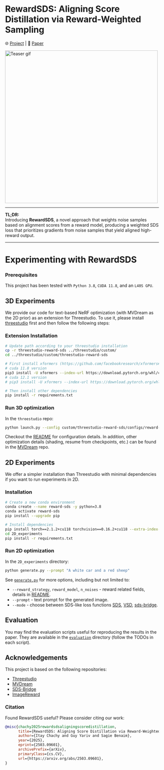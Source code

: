 # RewardSDS: Aligning Score Distillation via Reward-Weighted Sampling 
<p>
    🌐 <a href="https://itaychachy.github.io/reward-sds/" target="_blank">Project</a> | 📃 <a href="https://arxiv.org/abs/2503.09601" target="_blank">Paper</a>
</p>

<img src="assets/teaser.gif" width="500" alt="Teaser gif">

___

**TL;DR:**  
Introducing **RewardSDS**, a novel approach that weights noise samples based on alignment scores from a reward model, producing a weighted SDS loss that prioritizes gradients from noise samples that yield aligned high-reward output.
___

# Experimenting with RewardSDS

### Prerequisites
This project has been tested with `Python 3.8`, `CUDA 11.8`, and an `L40S GPU`.

## 3D Experiments
We provide our code for text-based NeRF optimization (with MVDream as the 2D prior) as an extension for Threestudio. To use it, please install [threestudio](https://github.com/threestudio-project/threestudio) first and then follow the following steps:

### Extension Installation
```bash
# Update path according to your threestudio installation
cp -r threestudio-reward-sds ../threestudio/custom/
cd ../threestudio/custom/threestudio-reward-sds

# First install xformers (https://github.com/facebookresearch/xformers#installing-xformers)
# cuda 11.8 version
pip3 install -U xformers --index-url https://download.pytorch.org/whl/cu118
# cuda 12.1 version
# pip3 install -U xformers --index-url https://download.pytorch.org/whl/cu121

# Then install other dependencies
pip install -r requirements.txt
```

### Run 3D optimization
In the `threestudio` repo:
```bash
python launch.py --config custom/threestudio-reward-sds/configs/reward-mvdream-sd21.yaml --train --gpu 0 system.prompt_processor.prompt="A penguin with a brown bag in the snow"
```
Checkout the [README](threestudio-reward-sds/README.md) for configuration details. In addition, other optimization details (shading, resume from checkpoints, etc.) can be found in the [MVDream](https://github.com/DSaurus/threestudio-mvdream/tree/main) repo.

## 2D Experiments
We offer a simpler installation than Threestudio with minimal dependencies if you want to run experiments in 2D.

### Installation
```bash
# Create a new conda environment
conda create --name reward-sds -y python=3.8
conda activate reward-sds
pip install --upgrade pip

# Install dependencies
pip install torch==2.1.2+cu118 torchvision==0.16.2+cu118 --extra-index-url https://download.pytorch.org/whl/cu118
cd 2D_experiments
pip install -r requirements.txt
```

### Run 2D optimization
In the `2D_experiments` directory:
```bash
python generate.py --prompt "A white car and a red sheep"
```

See [`generate.py`](2D_experiments/generate.py) for more options, including but not limited to:
* `--reward_strategy`, `reward_model`, `n_noises` - reward related fields, details in [README](2D_experiments/README.md).
* `--prompt` - text prompt for the generated image.
* `--mode` - choose between SDS-like loss functions [SDS](https://dreamfusion3d.github.io),  [VSD](https://ml.cs.tsinghua.edu.cn/prolificdreamer/), [sds-bridge](https://sds-bridge.github.io/).

## Evaluation
You may find the evaluation scripts useful for reproducing the results in the paper. They are available in the [`evaluation`](evaluation) directory (follow the TODOs in each script).

## Acknowledgements
This project is based on the following repositories:
* [Threestudio](https://github.com/threestudio-project/threestudio)
* [MVDream](https://github.com/DSaurus/threestudio-mvdream)
* [SDS-Bridge](https://github.com/davidmcall/SDS-Bridge?tab=readme-ov-file)
* [ImageReward](https://github.com/THUDM/ImageReward)

### Citation
Found RewardSDS useful? Please consider citing our work:
```bibtex
@misc{chachy2025rewardsdsaligningscoredistillation,
      title={RewardSDS: Aligning Score Distillation via Reward-Weighted Sampling}, 
      author={Itay Chachy and Guy Yariv and Sagie Benaim},
      year={2025},
      eprint={2503.09601},
      archivePrefix={arXiv},
      primaryClass={cs.CV},
      url={https://arxiv.org/abs/2503.09601}, 
}
```
